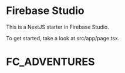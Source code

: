 # Firebase Studio

This is a NextJS starter in Firebase Studio.

To get started, take a look at src/app/page.tsx.
# FC_ADVENTURES
